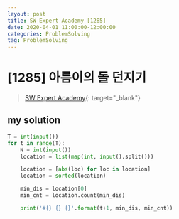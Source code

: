 ```yaml
---
layout: post
title: SW Expert Academy [1285]
date: 2020-04-01 11:00:00-12:00:00
categories: ProblemSolving
tag: ProblemSolving
---
```


# [1285] 아름이의 돌 던지기
> [SW Expert Academy](https://swexpertacademy.com/main/main.do){: target="_blank"}

## my solution
```python
T = int(input())
for t in range(T):
    N = int(input())
    location = list(map(int, input().split()))

    location = [abs(loc) for loc in location]
    location = sorted(location)

    min_dis = location[0]
    min_cnt = location.count(min_dis)

    print('#{} {} {}'.format(t+1, min_dis, min_cnt))
```
